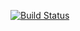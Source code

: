 [![Build Status](https://travis-ci.org/PRIDE-Utilities/protein-details-fetcher.svg?branch=master)](https://travis-ci.org/PRIDE-Utilities/protein-details-fetcher)
